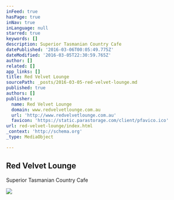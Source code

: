```yaml
---
inFeed: true
hasPage: true
inNav: true
inLanguage: null
starred: true
keywords: []
description: Superior Tasmanian Country Cafe
datePublished: '2016-03-06T00:05:49.775Z'
dateModified: '2016-03-05T22:30:59.765Z'
author: []
related: []
app_links: []
title: Red Velvet Lounge
sourcePath: _posts/2016-03-05-red-velvet-lounge.md
published: true
authors: []
publisher:
  name: Red Velvet Lounge
  domain: www.redvelvetlounge.com.au
  url: 'http://www.redvelvetlounge.com.au'
  favicon: 'https://static.parastorage.com/client/pfavico.ico'
url: red-velvet-lounge/index.html
_context: 'http://schema.org'
_type: MediaObject

---
```

<article style=""><h1>Red Velvet Lounge</h1><p>Superior Tasmanian Country Cafe</p><img src="https://static.wixstatic.com/media/52b57e_4fe1ddd27d5047e39aefd617acd6ed8c.jpg" /></article>